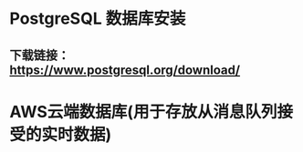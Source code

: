 # PostgreSQL 数据库安装

## 下载链接：https://www.postgresql.org/download/

# AWS云端数据库(用于存放从消息队列接受的实时数据)

## 
